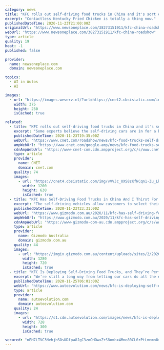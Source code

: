 ```yaml
---
category: news
title: "KFC rolls out self-driving food trucks in China and it's sort of wild - Roadshow"
excerpt: "Contactless Kentucky Fried Chicken is totally a thing now."
publishedDateTime: 2020-11-23T21:00:00Z
originalUrl: "https://www.newsoneplace.com/38273151911/kfc-china-roadshow"
webUrl: "https://www.newsoneplace.com/38273151911/kfc-china-roadshow"
type: article
quality: 19
heat: -1
published: false

provider:
  name: newsoneplace.com
  domain: newsoneplace.com

topics:
  - AI in Autos
  - AI

images:
  - url: "https://images.weserv.nl/?url=https://cnet2.cbsistatic.com/img/mP7AwEW-SESw85apYdfsVLDgcCI=/300x0/2020/11/23/092f3982-84cc-4945-a7b5-f4f7f22fb2c7/enfmt8yuuaexkie.jpg&h=250"
    width: 375
    height: 250
    isCached: true

related:
  - title: "KFC rolls out self-driving food trucks in China and it's sort of wild"
    excerpt: "Some experts believe the self-driving cars are in for a boom, thanks to how the coronavirus pandemic has started to reshape how we purchase goods. When a top priority is to slow the spread of a contagious virus, having things delivered can help some people."
    publishedDateTime: 2020-11-23T19:35:00Z
    webUrl: "https://www.cnet.com/roadshow/news/kfc-food-trucks-self-driving-china/"
    ampWebUrl: "https://www.cnet.com/google-amp/news/kfc-food-trucks-self-driving-china/"
    cdnAmpWebUrl: "https://www-cnet-com.cdn.ampproject.org/c/s/www.cnet.com/google-amp/news/kfc-food-trucks-self-driving-china/"
    type: article
    provider:
      name: CNET
      domain: cnet.com
    quality: 74
    images:
      - url: "https://cnet4.cbsistatic.com/img/vVVJc_UXS8zKfNCqn1-Zu_LkhS4=/2020/11/23/194f0a35-6f2b-4fe6-a886-776ba77b6ef3/ogi-kfc.jpg"
        width: 1200
        height: 630
        isCached: true
  - title: "KFC Has Self-Driving Food Trucks in China And I Thirst For Chicken"
    excerpt: "The self-driving vehicles allow customers to select their KFC item of choice and pay by scanning a QR code. Upon payment the door will open so the customer can take their food. The trucks seem to have been first spotted on Twitter earlier this month."
    publishedDateTime: 2020-11-23T23:31:00Z
    webUrl: "https://www.gizmodo.com.au/2020/11/kfc-has-self-driving-food-trucks-in-china-and-i-thirst-for-chicken-neolix/"
    ampWebUrl: "https://www.gizmodo.com.au/2020/11/kfc-has-self-driving-food-trucks-in-china-and-i-thirst-for-chicken-neolix/amp/"
    cdnAmpWebUrl: "https://www-gizmodo-com-au.cdn.ampproject.org/c/s/www.gizmodo.com.au/2020/11/kfc-has-self-driving-food-trucks-in-china-and-i-thirst-for-chicken-neolix/amp/"
    type: article
    provider:
      name: Gizmodo Australia
      domain: gizmodo.com.au
    quality: 44
    images:
      - url: "https://imgix.gizmodo.com.au/content/uploads/sites/2/2020/11/24/kfc-self-driving-food-truck.jpg?ar=16%3A9&auto=format&fit=crop&q=65&w=1280"
        width: 1280
        height: 720
        isCached: true
  - title: "KFC Is Deploying Self-Driving Food Trucks, and They’re Perfect"
    excerpt: "We’re still a long way from letting our cars do all the driving for us, but at the very least, they can take care of our fast-food cravings. At least, they can in some parts of the world."
    publishedDateTime: 2020-11-25T06:01:00Z
    webUrl: "https://www.autoevolution.com/news/kfc-is-deploying-self-driving-food-trucks-and-theyre-perfect-152045.html"
    type: article
    provider:
      name: autoevolution.com
      domain: autoevolution.com
    quality: 24
    images:
      - url: "https://s1.cdn.autoevolution.com/images/news/kfc-is-deploying-self-driving-food-trucks-and-theyre-perfect-152045-7.jpg"
        width: 728
        height: 300
        isCached: true

secured: "nEH7LTVC3NehjhSOsUDfpa8JgC3zoOHOwxZ+S8omhx4Mne80CL0rPtLmnmn8xchtuPLPQat9c+8Ss6YDmvpLsJqFts0X25uyXLXFFhbNrZ6SC0FrZxR5oPZ3PSYkS39WN9v1EE+4PIIJa23kt+ce7aFaSA6qPKXi3ZZzHtiSOQYUJoui3cRvev6+iXRG7bkozH3uMjLmn2lrrE8hsXQMHaFucnc51NOMUCqZ0RmIHWBr/jpOZYOHai75cYCgVxGs17whWyV4t4abRQNZ4aC3o9K/zGEScmm2iYJIKGszG3wKYCVxSWnc4ht8MRVhXoU/T0RfJ4yBfPyyhYMflXxlsRDCsmIfEieuAtKRJFup48Q=;qxIFxSATGIG7XCndT1Ql0w=="
---
```


